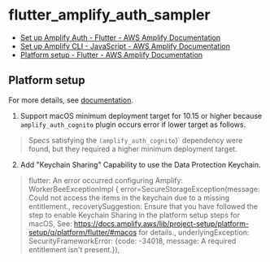 # flutter_amplify_auth_sampler

- [Set up Amplify Auth - Flutter - AWS Amplify Documentation](https://docs.amplify.aws/flutter/build-a-backend/auth/set-up-auth/)
- [Set up Amplify CLI - JavaScript - AWS Amplify Documentation](https://docs.amplify.aws/javascript/tools/cli/start/set-up-cli/#configure-the-amplify-cli)
- [Platform setup - Flutter - AWS Amplify Documentation](https://docs.amplify.aws/flutter/start/project-setup/platform-setup/)

## Platform setup

For more details, see [documentation](https://docs.amplify.aws/flutter/start/project-setup/platform-setup/).

1. Support macOS minimum deployment target for 10.15 or higher because `amplify_auth_cognito` plugin occurs error if lower target as follows.

> Specs satisfying the `(amplify_auth_cognito`)` dependency were found, but they required a higher minimum deployment target.

2. Add "Keychain Sharing" Capability to use the Data Protection Keychain.

> flutter: An error occurred configuring Amplify: WorkerBeeExceptionImpl {
  error=SecureStorageException(message: Could not access the items in the keychain due to a missing entitlement., recoverySuggestion: Ensure that you have followed the step to enable Keychain Sharing in the platform setup steps for macOS, See: https://docs.amplify.aws/lib/project-setup/platform-setup/q/platform/flutter/#macos for details., underlyingException: SecurityFrameworkError: {code: -34018, message: A required entitlement isn't present.}),
